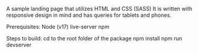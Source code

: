 A sample landing page that utilizes HTML and CSS (SASS)
It is written with responsive design in mind and has queries for tablets and phones.


Prerequisites:
Node (v17)
live-server
npm


Steps to build:
cd to the root folder of the package
npm install
npm run devserver
